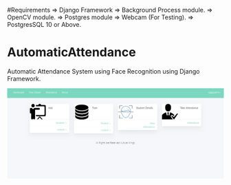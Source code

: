 #Requirements 
=> Django Framework
	=> Background Process module.
	=> OpenCV module.
	=> Postgres module
=> Webcam (For Testing).
=> PostgresSQL 10 or Above.


# AutomaticAttendance
Automatic Attendance System using Face Recognition using Django Framework. 

<img src="https://github.com/RajgopalMS/Face-recoginition-based-attendance-system/blob/master/static/Screenshot%20(88).png"/>
